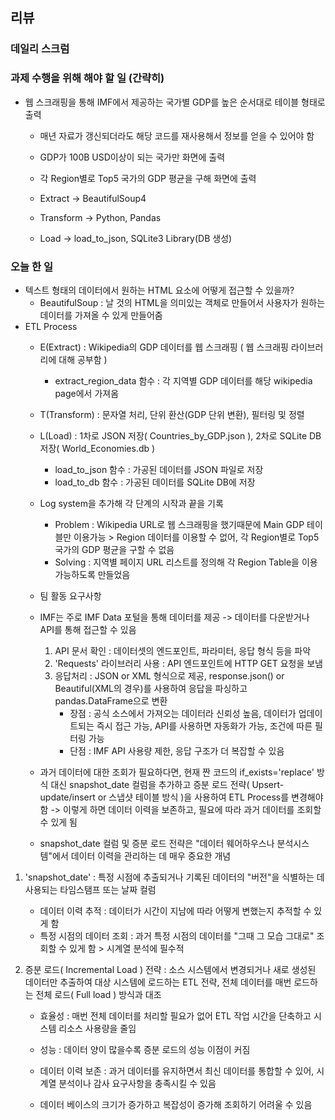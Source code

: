 ## 리뷰

### 데일리 스크럼

### 과제 수행을 위해 해야 할 일 (간략히)
- 웹 스크래핑을 통해 IMF에서 제공하는 국가별 GDP를 높은 순서대로 테이블 형태로 출력
     - 매년 자료가 갱신되더라도 해당 코드를 재사용해서 정보를 얻을 수 있어야 함
     - GDP가 100B USD이상이 되는 국가만 화면에 출력
     - 각 Region별로 Top5 국가의 GDP 평균을 구해 화면에 출력
       
     - Extract -> BeautifulSoup4 
     - Transform -> Python, Pandas
     - Load -> load_to_json, SQLite3 Library(DB 생성)

### 오늘 한 일
  - 텍스트 형태의 데이터에서 원하는 HTML 요소에 어떻게 접근할 수 있을까?
    - BeautifulSoup : 날 것의 HTML을 의미있는 객체로 만들어서 사용자가 원하는 데이터를 가져올 수 있게 만들어줌
  - ETL Process
    - E(Extract) : Wikipedia의 GDP 데이터를 웹 스크래핑 ( 웹 스크래핑 라이브러리에 대해 공부함 )
      - extract_region_data 함수 : 각 지역별 GDP 데이터를 해당 wikipedia page에서 가져옴
    - T(Transform) : 문자열 처리, 단위 환산(GDP 단위 변환), 필터링 및 정렬
    - L(Load) : 1차로 JSON 저장( Countries_by_GDP.json ), 2차로 SQLite DB 저장( World_Economies.db )
      - load_to_json 함수 : 가공된 데이터를 JSON 파일로 저장
      - load_to_db 함수 : 가공된 데이터를 SQLite DB에 저장
    - Log system을 추가해 각 단계의 시작과 끝을 기록

       - Problem : Wikipedia URL로 웹 스크래핑을 했기때문에 Main GDP 테이블만 이용가능 > Region 데이터를 이용할 수 없어, 각 Region별로 Top5 국가의 GDP 평균을 구할 수 없음
       - Solving : 지역별 페이지 URL 리스트를 정의해 각 Region Table을 이용가능하도록 만들었음
     
     - 팀 활동 요구사항
      - IMF는 주로 IMF Data 포털을 통해 데이터를 제공 -> 데이터를 다운받거나 API를 통해 접근할 수 있음
        1. API 문서 확인 : 데이터셋의 엔드포인트, 파라미터, 응답 형식 등을 파악
        2. 'Requests' 라이브러리 사용 : API 엔드포인트에 HTTP GET 요청을 보냄
        3. 응답처리 : JSON or XML 형식으로 제공, response.json() or Beautiful(XML의 경우)를 사용하여 응답을 파싱하고 pandas.DataFrame으로 변환
           - 장점 : 공식 소스에서 가져오는 데이터라 신뢰성 높음, 데이터가 업데이트되는 즉시 접근 가능, API를 사용하면 자동화가 가능, 조건에 따른 필터링 가능
           - 단점 : IMF API 사용량 제한, 응답 구조가 더 복잡할 수 있음

       - 과거 데이터에 대한 조회가 필요하다면, 현재 짠 코드의 if_exists='replace' 방식 대신 snapshot_date 컬럼을 추가하고 증분 로드 전략( Upsert-update/insert or 스냅샷 테이블 방식 )을 사용하여 ETL Process를 변경해야함 -> 이렇게 하면 데이터 이력을 보존하고, 필요에 따라 과거 데이터를 조회할 수 있게 됨
       -  snapshot_date 컬럼 및 증분 로드 전략은 "데이터 웨어하우스나 분석시스템"에서 데이터 이력을 관리하는 데 매우 중요한 개념
1. 'snapshot_date' : 특정 시점에 추출되거나 기록된 데이터의 "버전"을 식별하는 데 사용되는 타임스탬프 또는 날짜 컬럼
   - 데이터 이력 추적 : 데이터가 시간이 지남에 따라 어떻게 변했는지 추적할 수 있게 함
   - 특정 시점의 데이터 조회 : 과거 특정 시점의 데이터를 "그때 그 모습 그대로" 조회할 수 있게 함 > 시계열 분석에 필수적

2. 증분 로드( Incremental Load ) 전략 : 소스 시스템에서 변경되거나 새로 생성된 데이터만 추출하여 대상 시스템에 로드하는 ETL 전략, 전체 데이터를 매번 로드하는 전체 로드( Full load ) 방식과 대조
   - 효율성 : 매번 전체 데이터를 처리할 필요가 없어 ETL 작업 시간을 단축하고 시스템 리소스 사용량을 줄임
   - 성능 : 데이터 양이 많을수록 증분 로드의 성능 이점이 커짐
   - 데이터 이력 보존 : 과거 데이터를 유지하면서 최신 데이터를 통합할 수 있어, 시계열 분석이나 감사 요구사항을 충족시킬 수 있음
  
   - 데이터 베이스의 크기가 증가하고 복잡성이 증가해 조회하기 어려울 수 있음


